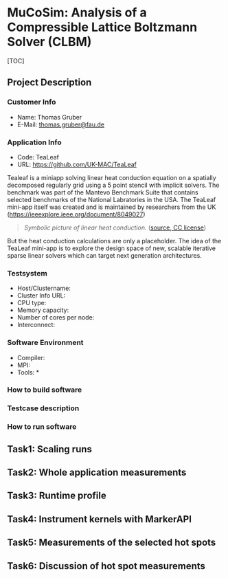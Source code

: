 
<!-----------------------------------------------------------------------------


This document should be written based on the Github flavored markdown specs:
https://github.github.com/gfm/
It can be converted to html or pdf with pandoc:
pandoc -s -o logbook.html  -f gfm -t html logbook.md
pandoc test.txt -o test.pdf
or with the kramdown converter:
kramdown --template document  -i GFM  -o html logbook.md

Optional: Document how much time was spent. A simple python command line tool
for time tracking is [Watson](http://tailordev.github.io/Watson/).

------------------------------------------------------------------------------>


# MuCoSim: Analysis of a Compressible Lattice Boltzmann Solver (CLBM)


[TOC]


## Project Description



### Customer Info


* Name: Thomas Gruber
* E-Mail: [thomas.gruber@fau.de](mailto:thomas.gruber@fau.de)


### Application Info

* Code: TeaLeaf
* URL: https://github.com/UK-MAC/TeaLeaf


Tealeaf is a miniapp solving linear heat conduction equation on a spatially decomposed regularly grid using a 5 point stencil with implicit solvers. The benchmark was part of the Mantevo Benchmark Suite that contains selected benchmarks of the National Labratories in the USA. The TeaLeaf mini-app itself was created and is maintained by researchers from the UK (https://ieeexplore.ieee.org/document/8049027)


> <media-tag title="Example of heat conduction. The arrow shows the direction of heat flow in the rod. By MikeRun, CC BY-SA 4.0 &lt;https://creativecommons.org/licenses/by-sa/4.0&gt;, via Wikimedia Commons" src="https://files.cryptpad.fr/blob/6a/6a7ab991aa406f811167e25701a769b8d999a68160ac30e4" data-crypto-key="cryptpad:PDJgMmn8suVztlmHa1sBk+ZyyBRXaGu3qz2IhMX1zEI="></media-tag>
> _Symbolic picture of linear heat conduction._ ([source, CC license](https://commons.wikimedia.org/wiki/File:Heat-conduction.svg))


But the heat conduction calculations are only a placeholder. The idea of the TeaLeaf mini-app is to explore the design space of new, scalable iterative sparse linear solvers which can target next generation architectures.



### Testsystem

* Host/Clustername:
* Cluster Info URL:
* CPU type:
* Memory capacity:
* Number of cores per node:
* Interconnect:

### Software Environment

* Compiler: 
* MPI: 
* Tools:
  * 

### How to build software

<!-----------------------------------------------------------------------------

Commands to build the software including flags, modules and required changes

------------------------------------------------------------------------------>

### Testcase description

<!-----------------------------------------------------------------------------

Describe the test case like domain size, number of iterations, ...

------------------------------------------------------------------------------>

### How to run software


<!-----------------------------------------------------------------------------

Commands to run the software including environment settings

------------------------------------------------------------------------------>

## Task1: Scaling runs


<!-----------------------------------------------------------------------------
For scaling runs, we find a runtime/performance number in the output of TeaLeaf (file tea.out). The last line always look like this:

 Wall clock    2.03252601623535

We use this value to plot the runtime of 10 iterations (see end-step in testcase definition) for 1 to 72 OpenMP threads inside a single MPI process (for i in {1..72}; do likwid-mpirun -np 1 -t $i ./tea_leaf; tail -n 1 tea.out | awk '{print $3}'; done).

We plot it with gnuplot:

set terminal png
set output 'openmp-scaling.png'
set title 'Weak scaling of TeaLeaf on Intel IcelakeSP 8360Y, Intel 19.0.5, default flags, ppcg method'
set xlabel '#Threads'
set xrange [1:72]
set ylabel 'Runtime [s]'
plot 'openmp-scaling.dat' w linespoints title 'Runtime'

------------------------------------------------------------------------------>


## Task2: Whole application measurements


<!-----------------------------------------------------------------------------

In order to get a first impression about the runtime behavior of the code, we use a basic set of LIKWID performance groups:

    DATA: Load-store-ratio
    FLOPS_DP/SP: Flops rate
    L2: L1 <-> L2 memory traffic
    L3: L2 <-> L3 memory traffic
    MEM: Memory traffic
    ENERGY: Energy consumption

Running: likwid-mpirun -np X -t Y -g GROUP ./tea_leaf

Analyze the results and come up with some main observations.

Note: In case of strange MPI related errors, try --mpiopts "-mpi=pmi2".

------------------------------------------------------------------------------>

## Task3: Runtime profile

<!-----------------------------------------------------------------------------

For the runtime profile, we commonly use gprof due to the already available support by the compilers. In order to get the sampling data, we add the compiler flag -pg and run with a single thread!

Identify the hotspots of the application.

------------------------------------------------------------------------------>
## Task4: Instrument kernels with MarkerAPI

<!-----------------------------------------------------------------------------

Put MarkerAPI calls around the hotspots.

------------------------------------------------------------------------------>

## Task5: Measurements of the selected hot spots


<!-----------------------------------------------------------------------------

Measure the hotspots with LIKWID


Running: likwid-mpirun -np X -t Y -m -g GROUP ./tea_leaf

------------------------------------------------------------------------------>


## Task6: Discussion of hot spot measurements


<!-----------------------------------------------------------------------------

Analyze the results of the measurements.

- Do you have ideas how to optimize the code?
- Any compile flag you would change based on the results?
- etc.
------------------------------------------------------------------------------>
